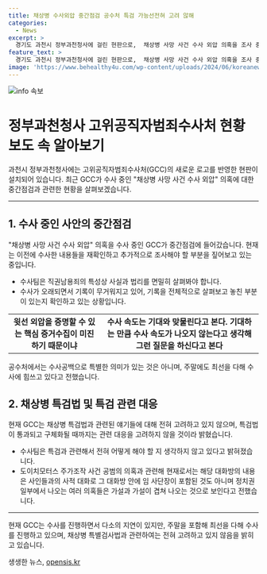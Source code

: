 ```yaml
---
title: 채상병 수사외압 중간점검 공수처 특검 가능선전혀 고려 않해
categories:
  - News
excerpt: >
  경기도 과천시 정부과천청사에 걸린 현판으로,  채상병 사망 사건 수사 외압 의혹을 조사 중인 고위공직자범죄수사처(공수처)가 중간점검에 들어갔다고 공개했다. 수사팀은 진행중인 작업을 확인하고, 다음 단계를 준비 중이라고 밝혔으며, 수사가 오래되면서 기록이 무거워져 새로운 확인이 필요한 상황이라고 설명했다. 또한, 채상병 사건과 관련한 특검법에 대한 고려는 전혀 없다고 강조했으며, 최근 논의되는 의혹에 대해 정황 없이 기사로만 논란이 일어나고 있다고 반박했다.
feature_text: >
  경기도 과천시 정부과천청사에 걸린 현판으로,  채상병 사망 사건 수사 외압 의혹을 조사 중인 고위공직자범죄수사처(공수처)가 중간점검에 들어갔다고 공개했다. 수사팀은 진행중인 작업을 확인하고, 다음 단계를 준비 중이라고 밝혔으며, 수사가 오래되면서 기록이 무거워져 새로운 확인이 필요한 상황이라고 설명했다. 또한, 채상병 사건과 관련한 특검법에 대한 고려는 전혀 없다고 강조했으며, 최근 논의되는 의혹에 대해 정황 없이 기사로만 논란이 일어나고 있다고 반박했다.
image: 'https://www.behealthy4u.com/wp-content/uploads/2024/06/koreanews.jpg'
---
```


<p><img src="https://www.behealthy4u.com/wp-content/uploads/2024/06/koreanews.jpg" alt="info 속보" /></p>

<h1>정부과천청사 고위공직자범죄수사처 현황 보도 속 알아보기</h1>

<p data-ke-size="size16">과천시 정부과천청사에는 고위공직자범죄수사처(GCC)의 새로운 로고를 반영한 현판이 설치되어 있습니다. 최근 GCC가 수사 중인 "채상병 사망 사건 수사 외압" 의혹에 대한 중간점검과 관련한 현황을 살펴보겠습니다.</p>

<hr>

<h2>1. 수사 중인 사안의 중간점검</h2>

<p data-ke-size="size16">"채상병 사망 사건 수사 외압" 의혹을 수사 중인 GCC가 중간점검에 들어갔습니다. 현재는 이전에 수사한 내용들을 재확인하고 추가적으로 조사해야 할 부분을 짚어보고 있는 중입니다.</p>

<ul>
  <li>수사팀은 직권남용죄의 특성상 사실과 법리를 면밀히 살펴봐야 합니다.</li>
  <li>수사가 오래되면서 기록이 무거워지고 있어, 기록을 전체적으로 살펴보고 놓친 부분이 있는지 확인하고 있는 상황입니다.</li>
</ul>

<table>
  <tr>
    <td style="text-align: center; height: 17px;"><b>윗선 외압을 증명할 수 있는 핵심 증거수집이 미진하기 때문이냐</b></td>
    <td style="text-align: center; height: 17px;"><b>수사 속도는 기대와 맞물린다고 본다. 기대하는 만큼 수사 속도가 나오지 않는다고 생각해 그런 질문을 하신다고 본다</b></td>
  </tr>
</table>

<p data-ke-size="size16">공수처에서는 수사공백으로 특별한 의미가 있는 것은 아니며, 주말에도 최선을 다해 수사에 힘쓰고 있다고 전했습니다.</p>

<h2>2. 채상병 특검법 및 특검 관련 대응</h2>

<p data-ke-size="size16">현재 GCC는 채상병 특검법과 관련된 얘기들에 대해 전혀 고려하고 있지 않으며, 특검법이 통과되고 구체화될 때까지는 관련 대응을 고려하지 않을 것이라 밝혔습니다.</p>

<ul>
  <li>수사팀은 특검과 관련해서 전혀 어떻게 해야 할 지 생각하지 않고 있다고 밝혀졌습니다.</li>
  <li>도이치모터스 주가조작 사건 공범의 의혹과 관련해 현재로서는 해당 대화방의 내용은 사인들과의 사적 대화로 그 대화방 안에 임 사단장이 포함된 것도 아니며 정치권 일부에서 나오는 여러 의혹들은 가설과 가설이 겹쳐 나오는 것으로 보인다고 전했습니다.</li>
</ul>

<hr>

<p data-ke-size="size16">현재 GCC는 수사를 진행하면서 다소의 지연이 있지만, 주말을 포함해 최선을 다해 수사를 진행하고 있으며, 채상병 특별검사법과 관련하여는 전혀 고려하고 있지 않음을 밝히고 있습니다.</p>
생생한 뉴스, <a href="https://opensis.kr" rel="dofollow">opensis.kr</a>


